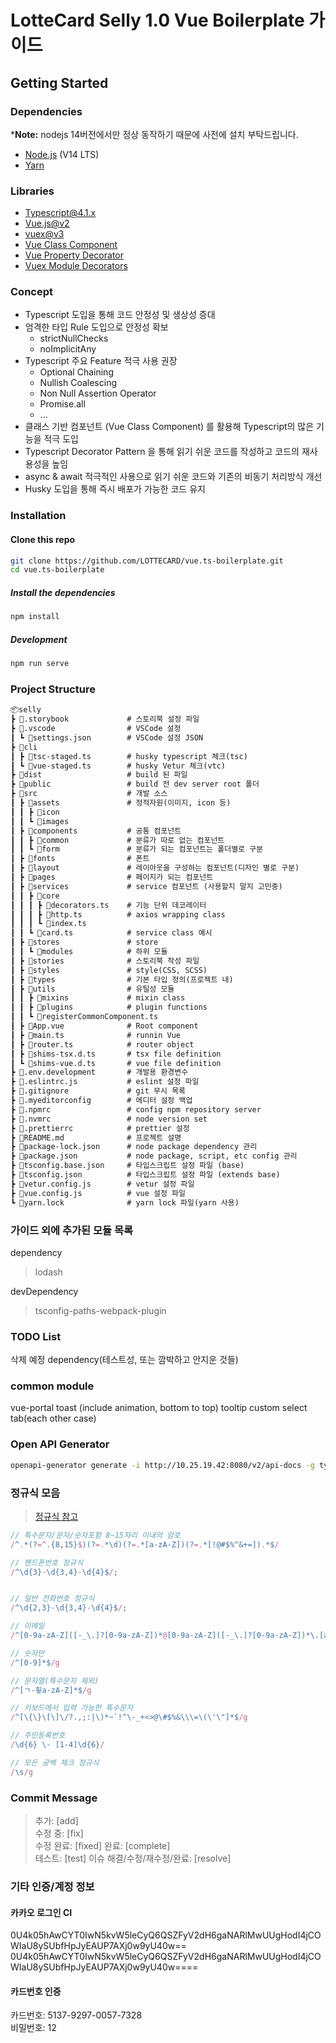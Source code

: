 # LotteCard Selly 1.0 Vue Boilerplate 가이드

## Getting Started

### Dependencies

*__Note:__ nodejs 14버전에서만 정상 동작하기 때문에 사전에 설치 부탁드립니다.

- [Node.js](https://nodejs.org/) (V14 LTS)
- [Yarn](https://classic.yarnpkg.com/en/)

### Libraries

- [Typescript@4.1.x](https://www.typescriptlang.org/)
- [Vue.js@v2](https://vuejs.org/)
- [vuex@v3](https://vuex.vuejs.org/)
- [Vue Class Component](https://class-component.vuejs.org/)
- [Vue Property Decorator](https://github.com/kaorun343/vue-property-decorator)
- [Vuex Module Decorators](https://github.com/championswimmer/vuex-module-decorators)

### Concept

- Typescript 도입을 통해 코드 안정성 및 생상성 증대
- 엄격한 타입 Rule 도입으로 안정성 확보
  - strictNullChecks
  - noImplicitAny
- Typescript 주요 Feature 적극 사용 권장
  - Optional Chaining
  - Nullish Coalescing
  - Non Null Assertion Operator
  - Promise.all
  - ...
- 클래스 기반 컴포넌트 (Vue Class Component) 를 활용해 Typescript의 많은 기능을 적극 도입
- Typescript Decorator Pattern 을 통해 읽기 쉬운 코드를 작성하고 코드의 재사용성을 높임
- async & await 적극적인 사용으로 읽기 쉬운 코드와 기존의 비동기 처리방식 개선
- Husky 도입을 통해 즉시 배포가 가능한 코드 유지

### Installation

#### Clone this repo

```sh
git clone https://github.com/LOTTECARD/vue.ts-boilerplate.git
cd vue.ts-boilerplate
```

##### Install the dependencies

```sh
npm install
```

##### Development

```sh
npm run serve
```

### Project Structure

```txt
📦selly  
┣ 📂.storybook             # 스토리북 설정 파일  
┣ 📂.vscode                # VSCode 설정  
┃ ┗ 📜settings.json        # VSCode 설정 JSON  
┣ 📂cli  
┃ ┣ 📜tsc-staged.ts        # husky typescript 체크(tsc)  
┃ ┗ 📜vue-staged.ts        # husky Vetur 체크(vtc)  
┣ 📂dist                   # build 된 파일  
┣ 📂public                 # build 전 dev server root 폴더  
┣ 📂src                    # 개발 소스  
┃ ┣ 📂assets               # 정적자원(이미지, icon 등)  
┃ ┃ ┣ 📂icon  
┃ ┃ ┗ 📂images  
┃ ┣ 📂components           # 공통 컴포넌트  
┃ ┃ ┣ 📂common             # 분류가 따로 없는 컴포넌트  
┃ ┃ ┗ 📂form               # 분류가 되는 컴포넌트는 폴더별로 구분  
┃ ┣ 📂fonts                # 폰트  
┃ ┣ 📂layout               # 레이아웃을 구성하는 컴포넌트(디자인 별로 구분)  
┃ ┣ 📂pages                # 페이지가 되는 컴포넌트  
┃ ┣ 📂services             # service 컴포넌트 (사용할지 말지 고민중)  
┃ ┃ ┣ 📂core  
┃ ┃ ┃ ┣ 📜decorators.ts    # 기능 단위 데코레이터  
┃ ┃ ┃ ┣ 📜http.ts          # axios wrapping class  
┃ ┃ ┃ ┗ 📜index.ts  
┃ ┃ ┗ 📜card.ts            # service class 예시  
┃ ┣ 📂stores               # store  
┃ ┃ ┗ 📂modules            # 하위 모듈  
┃ ┣ 📂stories              # 스토리북 작성 파일  
┃ ┣ 📂styles               # style(CSS, SCSS)  
┃ ┣ 📂types                # 기본 타입 정의(프로젝트 내)  
┃ ┣ 📂utils                # 유틸성 모듈  
┃ ┃ ┣ 📂mixins             # mixin class  
┃ ┃ ┣ 📂plugins            # plugin functions  
┃ ┃ ┗ 📜registerCommonComponent.ts  
┃ ┣ 📜App.vue              # Root component  
┃ ┣ 📜main.ts              # runnin Vue  
┃ ┣ 📜router.ts            # router object  
┃ ┣ 📜shims-tsx.d.ts       # tsx file definition  
┃ ┗ 📜shims-vue.d.ts       # vue file definition  
┣ 📜.env.development       # 개발용 환경변수  
┣ 📜.eslintrc.js           # eslint 설정 파일  
┣ 📜.gitignore             # git 무시 목록  
┣ 📜.myeditorconfig        # 에디터 설정 백업  
┣ 📜.npmrc                 # config npm repository server  
┣ 📜.nvmrc                 # node version set  
┣ 📜.prettierrc            # prettier 설정  
┣ 📜README.md              # 프로젝트 설명  
┣ 📜package-lock.json      # node package dependency 관리  
┣ 📜package.json           # node package, script, etc config 관리  
┣ 📜tsconfig.base.json     # 타입스크립트 설정 파일 (base)  
┣ 📜tsconfig.json          # 타입스크립트 설정 파일 (extends base)  
┣ 📜vetur.config.js        # vetur 설정 파일  
┣ 📜vue.config.js          # vue 설정 파일  
┗ 📜yarn.lock              # yarn lock 파일(yarn 사용)  
```

### 가이드 외에 추가된 모듈 목록

dependency
> lodash  

devDependency
> tsconfig-paths-webpack-plugin

### TODO List

삭제 예정 dependency(테스트성, 또는 깜박하고 안지운 것들)

### common module

vue-portal
toast (include animation, bottom to top)
tooltip
custom select
tab(each other case)

### Open API Generator

```sh
openapi-generator generate -i http://10.25.19.42:8080/v2/api-docs -g typescript-axios -o test-gen --skip-validate-spec
```

### 정규식 모음

> [정규식 참고][RegExpReference]

```ts
// 특수문자/문자/숫자포함 8~15자리 이내의 암호
/^.*(?=^.{8,15}$)(?=.*\d)(?=.*[a-zA-Z])(?=.*[!@#$%^&+=]).*$/

// 핸드폰번호 정규식
/^\d{3}-\d{3,4}-\d{4}$/;


// 일반 전화번호 정규식
/^\d{2,3}-\d{3,4}-\d{4}$/;

// 이메일
/^[0-9a-zA-Z]([-_\.]?[0-9a-zA-Z])*@[0-9a-zA-Z]([-_\.]?[0-9a-zA-Z])*\.[a-zA-Z]{2,3}$/i

// 숫자만
/^[0-9]*$/g

// 문자열(특수문자 제외)
/^[ㄱ-힇a-zA-Z]*$/g

// 키보드에서 입력 가능한 특수문자
/^[\{\}\[\]\/?.,;:|\)*~`!^\-_+<>@\#$%&\\\=\(\'\"]*$/g

// 주민등록번호
/\d{6} \- [1-4]\d{6}/

// 모든 공백 체크 정규식
/\s/g

```

### Commit Message

> 추가: [add]  
> 수정 중: [fix]  
> 수정 완료: [fixed]
> 완료: [complete]  
> 테스트: [test]
> 이슈 해결/수정/재수정/완료: [resolve]

### 기타 인증/계정 정보

#### 카카오 로그인 CI  

0U4k05hAwCYT0IwN5kvW5leCyQ6QSZFyV2dH6gaNARlMwUUgHodI4jCOWIaU8ySUbfHpJyEAUP7AXj0w9yU40w==  
0U4k05hAwCYT0IwN5kvW5leCyQ6QSZFyV2dH6gaNARlMwUUgHodI4jCOWIaU8ySUbfHpJyEAUP7AXj0w9yU40w====  

#### 카드번호 인증  

카드번호: 5137-9297-0057-7328  
비밀번호: 12  

[RegExpReference]: https://m.blog.naver.com/PostView.nhn?blogId=jwjung0723&logNo=221721325323&categoryNo=10&proxyReferer=&proxyReferer=https:%2F%2Fwww.google.com%2F